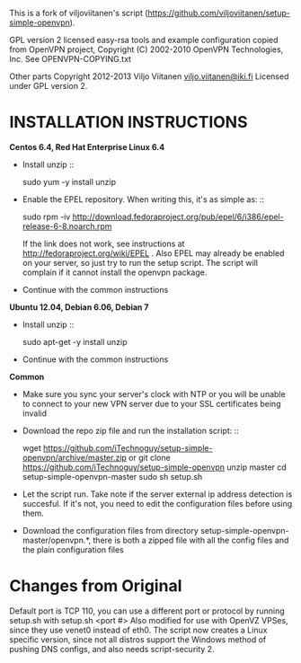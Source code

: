 This is a fork of viljoviitanen's script (https://github.com/viljoviitanen/setup-simple-openvpn).

GPL version 2 licensed easy-rsa tools and example configuration copied
from OpenVPN project, Copyright (C) 2002-2010 OpenVPN Technologies, Inc.
See OPENVPN-COPYING.txt

Other parts Copyright 2012-2013 Viljo Viitanen <viljo.viitanen@iki.fi>
Licensed under GPL version 2. 

INSTALLATION INSTRUCTIONS
=========================


**Centos 6.4, Red Hat Enterprise Linux 6.4**

- Install unzip ::

    sudo yum -y install unzip

- Enable the EPEL repository. When writing this, it's as simple as: ::

    sudo rpm -iv http://download.fedoraproject.org/pub/epel/6/i386/epel-release-6-8.noarch.rpm

  If the link does not work, see instructions at http://fedoraproject.org/wiki/EPEL .
  Also EPEL may already be enabled on your server, so just try to run the setup script.
  The script will complain if it cannot install the openvpn package.

- Continue with the common instructions

**Ubuntu 12.04, Debian 6.06, Debian 7**

- Install unzip ::

    sudo apt-get -y install unzip

- Continue with the common instructions

**Common**

- Make sure you sync your server's clock with NTP or you will be unable to connect to your new VPN server
  due to your SSL certificates being invalid

- Download the repo zip file and run the installation script: ::

    wget https://github.com/iTechnoguy/setup-simple-openvpn/archive/master.zip or git clone https://github.com/iTechnoguy/setup-simple-openvpn
    unzip master
    cd setup-simple-openvpn-master
    sudo sh setup.sh

- Let the script run. Take note if the server external ip address
  detection is succesful. If it's not, you need to edit the
  configuration files before using them.

- Download the configuration files from directory setup-simple-openvpn-master/openvpn.*,
  there is both a zipped file with all the config files and
  the plain configuration files


Changes from Original
=====================

Default port is TCP 110, you can use a different port or protocol by running setup.sh with setup.sh <port #> <protocol>
Also modified for use with OpenVZ VPSes, since they use venet0 instead of eth0.
The script now creates a Linux specific version, since not all distros support the Windows method of pushing DNS configs, and also needs script-security 2.
